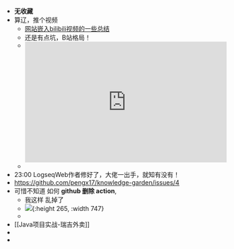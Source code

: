 - **无收藏**
- 算辽，推个视频
	- [网站嵌入bilibili视频的一些总结](https://www.bilibili.com/read/cv6775208)
	- 还是有点坑，B站格局！
	- <div style="position: relative; padding: 30% 45%;">
	  <iframe 
	  style="position: absolute; width: 100%; height: 100%; left: 0; top: 0;"
	  src="
	  https://player.bilibili.com/player.html?aid=257099805&bvid=BV15Y411g7dw&cid=735612862&page=1
	   &as_wide=1&high_quality=1&danmaku=0" frameborder="no" scrolling="no">
	  </iframe>
	   </div>
	-
- 23:00 LogseqWeb作者修好了，大佬一出手，就知有没有！
- https://github.com/pengx17/knowledge-garden/issues/4
- 可惜不知道 如何  **github 删除 action**,
	- 我这样 乱掉了
	- ![](https://wangguanjingji.oss-cn-beijing.aliyuncs.com/picture/1654184751092.png){:height 265, :width 747}
	-
- [[Java项目实战-瑞吉外卖]]
-
-